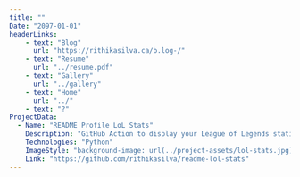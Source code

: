 ```yaml
---
title: ""
Date: "2097-01-01"
headerLinks:
    - text: "Blog"
      url: "https://rithikasilva.ca/b.log-/"
    - text: "Resume"
      url: "../resume.pdf"
    - text: "Gallery"
      url: "../gallery"
    - text: "Home"
      url: "../"
    - text: "?"
ProjectData: 
  - Name: "README Profile LoL Stats"
    Description: "GitHub Action to display your League of Legends statistics on your README profile"
    Technologies: "Python"
    ImageStyle: "background-image: url(../project-assets/lol-stats.jpg); background-size: 10em;"
    Link: "https://github.com/rithikasilva/readme-lol-stats"
---
```



